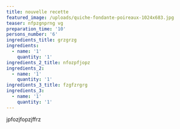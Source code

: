 ```yaml
---
title: nouvelle recette
featured_image: /uploads/quiche-fondante-poireaux-1024x683.jpg
teaser: nfpzgnprng vg
preparation_time: '10'
persons_number: '6'
ingredients_title: grzgrzg
ingredients:
  - name: '1'
    quantity: '1'
ingredients_2_title: nfozpfjopz
ingredients_2:
  - name: '1'
    quantity: '1'
ingredients_3_title: fzgfzrgrg
ingredients_3:
  - name: '1'
    quantity: '1'
---
```

jpfozjfopzjffrz
